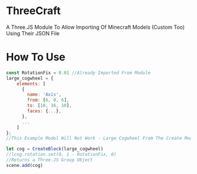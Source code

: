 # ThreeCraft
A Three.JS Module To Allow Importing Of Minecraft Models (Custom Too) Using Their JSON File

# How To Use
```js
const RotationFix = 0.01 //Already Imported From Module
large_cogwheel = {
    elements: [
      {
        name: 'Axis',
        from: [6, 0, 6],
        to: [10, 16, 10],
        faces: {...},
      },
      ...
    ]
};
//This Example Model Will Not Work - Large Cogwheel From The Create Mod

let cog = CreateBlock(large_cogwheel)
//lcog.rotation.set(0, 1 - RotationFix, 0)
//Returns a Three.JS Group Object
scene.add(cog)
```
